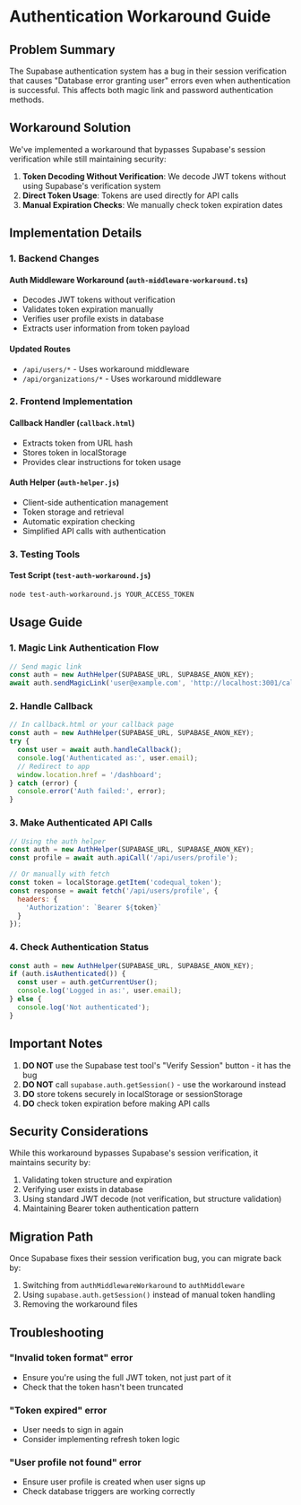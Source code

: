 # Authentication Workaround Guide

## Problem Summary

The Supabase authentication system has a bug in their session verification that causes "Database error granting user" errors even when authentication is successful. This affects both magic link and password authentication methods.

## Workaround Solution

We've implemented a workaround that bypasses Supabase's session verification while still maintaining security:

1. **Token Decoding Without Verification**: We decode JWT tokens without using Supabase's verification system
2. **Direct Token Usage**: Tokens are used directly for API calls
3. **Manual Expiration Checks**: We manually check token expiration dates

## Implementation Details

### 1. Backend Changes

#### Auth Middleware Workaround (`auth-middleware-workaround.ts`)
- Decodes JWT tokens without verification
- Validates token expiration manually
- Verifies user profile exists in database
- Extracts user information from token payload

#### Updated Routes
- `/api/users/*` - Uses workaround middleware
- `/api/organizations/*` - Uses workaround middleware

### 2. Frontend Implementation

#### Callback Handler (`callback.html`)
- Extracts token from URL hash
- Stores token in localStorage
- Provides clear instructions for token usage

#### Auth Helper (`auth-helper.js`)
- Client-side authentication management
- Token storage and retrieval
- Automatic expiration checking
- Simplified API calls with authentication

### 3. Testing Tools

#### Test Script (`test-auth-workaround.js`)
```bash
node test-auth-workaround.js YOUR_ACCESS_TOKEN
```

## Usage Guide

### 1. Magic Link Authentication Flow

```javascript
// Send magic link
const auth = new AuthHelper(SUPABASE_URL, SUPABASE_ANON_KEY);
await auth.sendMagicLink('user@example.com', 'http://localhost:3001/callback.html');
```

### 2. Handle Callback

```javascript
// In callback.html or your callback page
const auth = new AuthHelper(SUPABASE_URL, SUPABASE_ANON_KEY);
try {
  const user = await auth.handleCallback();
  console.log('Authenticated as:', user.email);
  // Redirect to app
  window.location.href = '/dashboard';
} catch (error) {
  console.error('Auth failed:', error);
}
```

### 3. Make Authenticated API Calls

```javascript
// Using the auth helper
const auth = new AuthHelper(SUPABASE_URL, SUPABASE_ANON_KEY);
const profile = await auth.apiCall('/api/users/profile');

// Or manually with fetch
const token = localStorage.getItem('codequal_token');
const response = await fetch('/api/users/profile', {
  headers: {
    'Authorization': `Bearer ${token}`
  }
});
```

### 4. Check Authentication Status

```javascript
const auth = new AuthHelper(SUPABASE_URL, SUPABASE_ANON_KEY);
if (auth.isAuthenticated()) {
  const user = auth.getCurrentUser();
  console.log('Logged in as:', user.email);
} else {
  console.log('Not authenticated');
}
```

## Important Notes

1. **DO NOT** use the Supabase test tool's "Verify Session" button - it has the bug
2. **DO NOT** call `supabase.auth.getSession()` - use the workaround instead
3. **DO** store tokens securely in localStorage or sessionStorage
4. **DO** check token expiration before making API calls

## Security Considerations

While this workaround bypasses Supabase's session verification, it maintains security by:

1. Validating token structure and expiration
2. Verifying user exists in database
3. Using standard JWT decode (not verification, but structure validation)
4. Maintaining Bearer token authentication pattern

## Migration Path

Once Supabase fixes their session verification bug, you can migrate back by:

1. Switching from `authMiddlewareWorkaround` to `authMiddleware`
2. Using `supabase.auth.getSession()` instead of manual token handling
3. Removing the workaround files

## Troubleshooting

### "Invalid token format" error
- Ensure you're using the full JWT token, not just part of it
- Check that the token hasn't been truncated

### "Token expired" error
- User needs to sign in again
- Consider implementing refresh token logic

### "User profile not found" error
- Ensure user profile is created when user signs up
- Check database triggers are working correctly
